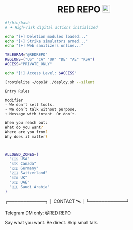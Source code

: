 
<h1 align="center"> RED REPO <img src="https://camo.githubusercontent.com/e3b21877674ca42f1dff5739d16eb5b1ba2812dcf64d2b9411f15595975a0776/68747470733a2f2f7777772e7376677265706f2e636f6d2f73686f772f3335343237332f7265646861742d69636f6e2e737667" width="24"/>
</h1>

```bash
#!/bin/bash
# ✦ High-risk digital actions initialized

echo "[+] Deletion modules loaded..."
echo "[+] Strike simulators armed..."
echo "[+] Web sanitizers online..."

TELEGRAM="@REDREPO"
REGIONS=("US" "CA" "UK" "DE" "AE" "KSA")
ACCESS="PRIVATE_ONLY"

echo "[!] Access Level: $ACCESS"

[root@elite ~/ops]# ./deploy.sh --silent

Entry Rules

Modifier
- We don’t sell tools.
- We don’t talk without purpose.
+ Message with intent. Or don’t.

When you reach out:
What do you want?
Where are you from?
Why does it matter?



ALLOWED_ZONES=(
  "🇺🇸 USA"
  "🇨🇦 Canada"
  "🇩🇪 Germany"
  "🇨🇭 Switzerland"
  "🇬🇧 UK"
  "🇦🇪 UAE"
  "🇸🇦 Saudi Arabia"
)
```

┌────────────┐
│ CONTACT 🛰️  │
└────────────┘

Telegram DM only: [@RED REPO](https://t.me/redrepo)

Say what you want. Be direct. Skip small talk.

